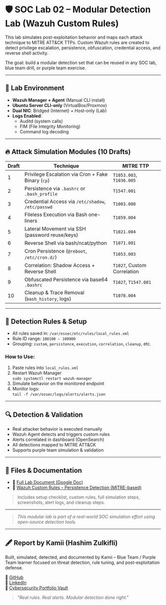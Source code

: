 # 🛡️ SOC Lab 02 – Modular Detection Lab (Wazuh Custom Rules)

This lab simulates post-exploitation behavior and maps each attack technique to MITRE ATT&CK TTPs. Custom Wazuh rules are created to detect privilege escalation, persistence, obfuscation, credential access, and reverse shell activity.

The goal: build a modular detection set that can be reused in any SOC lab, blue team drill, or purple team exercise.

---

## 🧪 Lab Environment

- **Wazuh Manager + Agent** (Manual CLI install)
- **Ubuntu Server CLI-only** (VirtualBox/Proxmox)
- **Dual NIC**: Bridged (Internet) + Host-only (Lab)
- **Logs Enabled**:
  - Auditd (system calls)
  - FIM (File Integrity Monitoring)
  - Command log decoding

---

## 🔥 Attack Simulation Modules (10 Drafts)

| Draft | Technique | MITRE TTP |
|-------|-----------|-----------|
| 1 | Privilege Escalation via Cron + Fake Binary (`cp`) | `T1053.003`, `T1036.005` |
| 2 | Persistence via `.bashrc` or `.bash_profile` | `T1547.001` |
| 3 | Credential Access via `/etc/shadow`, `/etc/passwd` | `T1003.008` |
| 4 | Fileless Execution via Bash one-liners | `T1059.004` |
| 5 | Lateral Movement via SSH (password reuse/keys) | `T1021.004` |
| 6 | Reverse Shell via bash/ncat/python | `T1071.001` |
| 7 | Cron Persistence (`@reboot`, `/etc/cron.d/`) | `T1053.003` |
| 8 | Correlation: Shadow Access + Reverse Shell | `T1027`, Custom Correlation |
| 9 | Obfuscated Persistence via base64 `.bashrc` | `T1027`, `T1547.001` |
| 10 | Cleanup & Trace Removal (`bash_history`, logs) | `T1070.004` |

---

## 🧩 Detection Rules & Setup

- All rules saved in: `/var/ossec/etc/rules/local_rules.xml`
- Rule ID range: `100100 – 100900`
- Grouping: `custom`, `persistence`, `execution`, `correlation`, `cleanup`, etc.

### How to Use:
1. Paste rules into `local_rules.xml`
2. Restart Wazuh Manager  
   `sudo systemctl restart wazuh-manager`
3. Simulate behavior on the monitored endpoint
4. Monitor logs:  
   `tail -f /var/ossec/logs/alerts/alerts.json`

---

## 🔍 Detection & Validation

- Real attacker behavior is executed manually
- Wazuh Agent detects and triggers custom rules
- Alerts correlated in dashboard (OpenSearch)
- All detections mapped to MITRE ATT&CK
- Supports purple team simulation & validation

---

## 📂 Files & Documentation

- 📘 [Full Lab Document (Google Doc)](https://docs.google.com/document/d/1Y2FkC6LkYLrOxYcMcoFkI49VS0gGtKHXH5pqHC79rRs/edit?usp=drive_link)
- 📄 [Wazuh Custom Rules – Persistence Detection (MITRE-based)](https://docs.google.com/document/d/175FfMyy9H1UmCG0DwcVPYH6uuwDrMY47_bgvIxVnBQI/edit?usp=drive_link)

> Includes setup checklist, custom rules, full simulation steps, screenshots, alert logs, and cleanup steps.

---

> _This modular lab is part of a real-world SOC simulation effort using open-source detection tools._

---

## 🖋️ Report by Kamii (Hashim Zulkifli)

Built, simulated, detected, and documented by Kamii – Blue Team / Purple Team learner focused on threat detection, rule tuning, and post-exploitation defense.

🔗 [GitHub](https://github.com/Kamii-cxo)  
🔗 [LinkedIn](https://linkedin.com/in/hashim-zulkifli)  
📂 [Cybersecurity Portfolio Vault](https://drive.google.com/drive/folders/17wl9kDajrwSZJJOf9uIVusCxLa_jdcz7?usp=drive_link)

> _"Real rules. Real alerts. Modular detection done right."_
